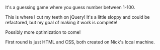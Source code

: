 

It's a guessing game where you guess number between 1-100.

This is where I cut my teeth on jQuery! It's a little sloppy and could be refactored, but my goal of making it work is complete!

Possibly more optimization to come!

First round is just HTML and CSS, both created on Nick's local machine.
